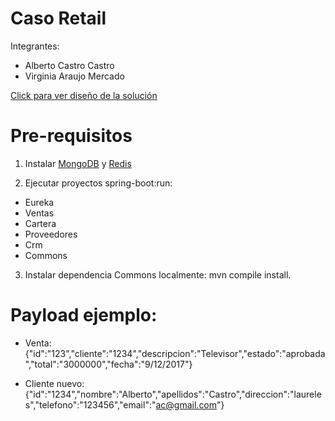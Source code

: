 # Caso Retail

Integrantes:
- Alberto Castro Castro
- Virginia Araujo Mercado

[Click para ver diseño de la solución](https://drive.google.com/file/d/1gG3YMTE4OLDu8MqmOu-91mECy0eOySsa/view?usp=sharing)

# Pre-requisitos
1. Instalar [MongoDB](https://pages.github.com/) y [Redis](https://redis.io/download)

2. Ejecutar proyectos spring-boot:run:
- Eureka
- Ventas
- Cartera
- Proveedores
- Crm
- Commons

3. Instalar dependencia Commons localmente: mvn compile install.

# Payload ejemplo:
- Venta: {"id":"123","cliente":"1234","descripcion":"Televisor","estado":"aprobada","total":"3000000","fecha":"9/12/2017"}

- Cliente nuevo: {"id":"1234","nombre":"Alberto","apellidos":"Castro","direccion":"laureles","telefono":"123456","email":"ac@gmail.com"}





